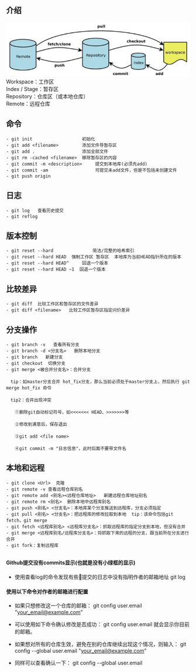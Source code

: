 ## 介绍
![git](../.vuepress/public/git.png)
Workspace：工作区  
Index / Stage：暂存区  
Repository：仓库区（或本地仓库）  
Remote：远程仓库  

## 命令
```
- git init	                 初始化
- git add <filename> 	     添加文件导暂存区
- git add .                  添加全部文件
- git rm -cached <filename>	 移除暂存区的内容
- git commit -m <description>     提交到本地库(必须先add)
- git commit -am                  可提交未add文件，但是不包括未创建文件
- git push origin 
```

## 日志
```
- git log	查看历史提交
- git reflog
```
## 版本控制
```
- git reset --hard	             简洁/完整的哈希索引
- git reset --hard HEAD	 强制工作区 暂存区  本地库为当前HEAD指针所在的版本
- git reset --hard HEAD^     回退一个版本
- git reset --hard HEAD ~1  回退一个版本
```
## 比较差异
```
- git diff  比较工作区和暂存区的文件差异
- git diff <filename>   比较工作区暂存区指定问价差异
```

## 分支操作
 ```
- git branch -v   查看所有分支
- git branch -d <分支名>   删除本地分支
- git branch   新建分支
- git checkout  切换分支
- git merge <被合并分支名>：合并分支

　tip：如master分支合并 hot_fix分支，那么当前必须处于master分支上，然后执行 git merge hot_fix 命令

　tip2：合并出现冲突

　　①删除git自动标记符号，如<<<<<<< HEAD、>>>>>>>等

　　②修改到满意后，保存退出

　　③git add <file name>

　　④git commit -m "日志信息"，此时后面不要带文件名
```

## 本地和远程
```
- git clone <Url>  克隆
- git remote -v 查看远程仓库别名
- git remote add <别名><远程仓库地址>   新建远程仓库地址别名
- git remote rm <别名>  删除本地中远程库别名
- git push <别名> <分支名>：本地库某个分支推送到远程库，分支必须指定
- git pull <别名> <分支名>：把远程库的修改拉取到本地  tip：该命令包括git fetch，git merge
- git fetch <远程库别名> <远程库分支名>：抓取远程库的指定分支到本地，但没有合并
- git merge <远程库别名/远程库分支名>：将抓取下来的远程的分支，跟当前所在分支进行合并
- git fork：复制远程库
 ```

## 
#### Github提交没有commits显示(也就是没有小绿框的显示)
- 使用查看log的命令发现有些提交的日志中没有指明作者的邮箱地址
git log

#### 使用以下命令对作者的邮箱进行配置
- 如果只想修改这一个仓库的邮箱：
git config user.email "your_email@example.com"

- 可以使用如下命令确认修改是否成功：
git config user.email  就会显示你目前的邮箱。


- 如果想对所有的仓库生效，避免在别的仓库继续出现这个情况，则输入：
git config --global user.email "your_email@example.com"

- 同样可以查看确认一下：
git config --global user.email